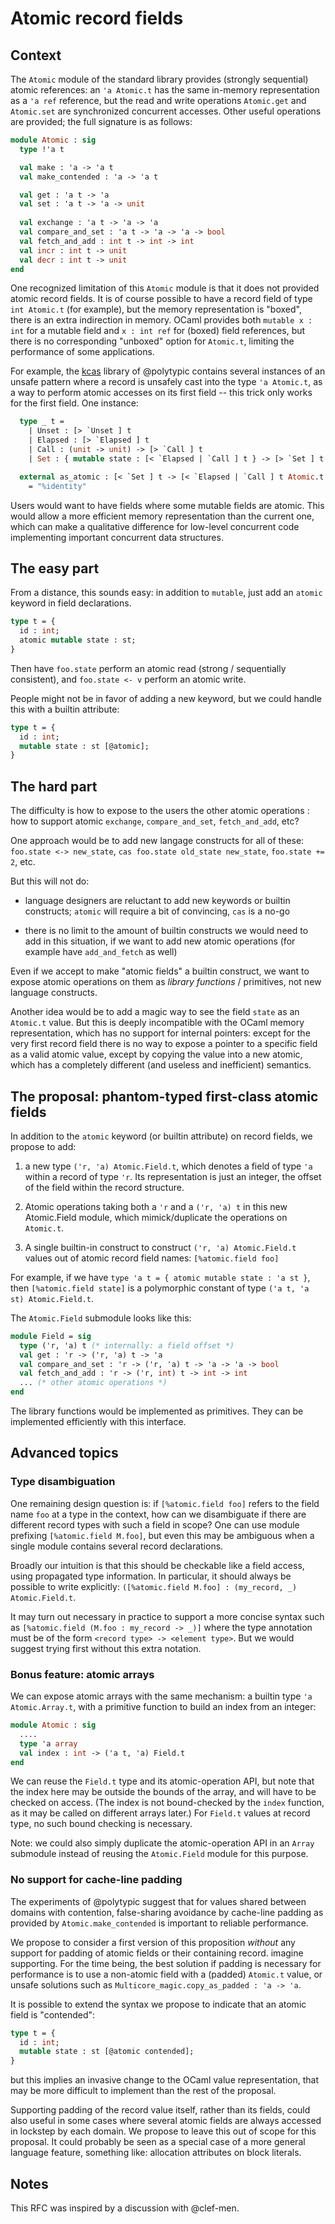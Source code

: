 # Atomic record fields

## Context

The `Atomic` module of the standard library provides
(strongly sequential) atomic references: an `'a Atomic.t` has the same
in-memory representation as a `'a ref` reference, but the read and
write operations `Atomic.get` and `Atomic.set` are synchronized
concurrent accesses. Other useful operations are provided; the full
signature is as follows:

```ocaml
module Atomic : sig
  type !'a t

  val make : 'a -> 'a t
  val make_contended : 'a -> 'a t

  val get : 'a t -> 'a
  val set : 'a t -> 'a -> unit
  
  val exchange : 'a t -> 'a -> 'a
  val compare_and_set : 'a t -> 'a -> 'a -> bool
  val fetch_and_add : int t -> int -> int
  val incr : int t -> unit
  val decr : int t -> unit
end
```

One recognized limitation of this `Atomic` module is that it does not
provided atomic record fields. It is of course possible to have
a record field of type `int Atomic.t` (for example), but the memory
representation is "boxed", there is an extra indirection in
memory. OCaml provides both `mutable x : int` for a mutable field and
`x : int ref` for (boxed) field references, but there is no
corresponding "unboxed" option for `Atomic.t`, limiting the
performance of some applications.

For example, the
[kcas](https://github.com/ocaml-multicore/kcas/blob/240981e0ef9e9d5de6801aa8a15b62f73b7a37af/src/kcas/kcas.ml)
library of @polytypic contains several instances of an unsafe pattern
where a record is unsafely cast into the type `'a Atomic.t`, as a way
to perform atomic accesses on its first field -- this trick only works
for the first field. One instance:

```ocaml
  type _ t =
    | Unset : [> `Unset ] t
    | Elapsed : [> `Elapsed ] t
    | Call : (unit -> unit) -> [> `Call ] t
    | Set : { mutable state : [< `Elapsed | `Call ] t } -> [> `Set ] t

  external as_atomic : [< `Set ] t -> [< `Elapsed | `Call ] t Atomic.t
    = "%identity"
```

Users would want to have fields where some mutable fields are
atomic. This would allow a more efficient memory representation than
the current one, which can make a qualitative difference for low-level
concurrent code implementing important concurrent data structures.


## The easy part

From a distance, this sounds easy: in addition to `mutable`, just add
an `atomic` keyword in field declarations.

```ocaml
type t = {
  id : int;
  atomic mutable state : st;
}
```

Then have `foo.state` perform an atomic read (strong /
sequentially consistent), and `foo.state <- v` perform an atomic
write.

People might not be in favor of adding a new keyword, but we could
handle this with a builtin attribute:

```ocaml
type t = {
  id : int;
  mutable state : st [@atomic];
}
```


## The hard part

The difficulty is how to expose to the users the other atomic
operations : how to support atomic `exchange`, `compare_and_set`,
`fetch_and_add`, etc?

One approach would be to add new langage constructs for all of these:
`foo.state <-> new_state`, `cas foo.state old_state new_state`,
`foo.state += 2`, etc.

But this will not do:

- language designers are reluctant to add new keywords or builtin
  constructs; `atomic` will require a bit of convincing, `cas` is
  a no-go
  
- there is no limit to the amount of builtin constructs we would need
  to add in this situation, if we want to add new atomic operations
  (for example have `add_and_fetch` as well)
  
Even if we accept to make "atomic fields" a builtin construct, we want
to expose atomic operations on them as *library functions* /
primitives, not new language constructs.

Another idea would be to add a magic way to see the field `state` as
an `Atomic.t` value. But this is deeply incompatible with the OCaml
memory representation, which has no support for internal pointers:
except for the very first record field there is no way to expose
a pointer to a specific field as a valid atomic value, except by
copying the value into a new atomic, which has a completely different
(and useless and inefficient) semantics.

## The proposal: phantom-typed first-class atomic fields

In addition to the `atomic` keyword (or builtin attribute) on record
fields, we propose to add:

1. a new type `('r, 'a) Atomic.Field.t`, which denotes a field of type
  `'a` within a record of type `'r`. Its representation is just an
  integer, the offset of the field within the record structure.
  
2. Atomic operations taking both a `'r` and a `('r, 'a) t` in this new
   Atomic.Field module, which mimick/duplicate the operations on
   `Atomic.t`.
  
3. A single builtin-in construct to construct `('r, 'a) Atomic.Field.t`
   values out of atomic record field names: `[%atomic.field foo]`

For example, if we have `type 'a t = { atomic mutable state : 'a st }`,
then `[%atomic.field state]` is a polymorphic constant of type
`('a t, 'a st) Atomic.Field.t`.

The `Atomic.Field` submodule looks like this:

```ocaml
module Field = sig
  type ('r, 'a) t (* internally: a field offset *)
  val get : 'r -> ('r, 'a) t -> 'a
  val compare_and_set : 'r -> ('r, 'a) t -> 'a -> 'a -> bool
  val fetch_and_add : 'r -> ('r, int) t -> int -> int
  ... (* other atomic operations *)
end
```

The library functions would be implemented as primitives. They can be
implemented efficiently with this interface.


## Advanced topics

### Type disambiguation

One remaining design question is: if `[%atomic.field foo]` refers to
the field name `foo` at a type in the context, how can we disambiguate
if there are different record types with such a field in scope? One
can use module prefixing `[%atomic.field M.foo]`, but even this may be
ambiguous when a single module contains several record declarations.

Broadly our intuition is that this should be checkable like a field
access, using propagated type information. In particular, it should
always be possible to write explicitly:
`([%atomic.field M.foo] : (my_record, _) Atomic.Field.t`.

It may turn out necessary in practice to support a more concise syntax
such as `[%atomic.field (M.foo : my_record -> _)]` where the type
annotation must be of the form `<record type> -> <element type>`. But
we would suggest trying first without this extra notation.

### Bonus feature: atomic arrays

We can expose atomic arrays with the same mechanism: a builtin type
`'a Atomic.Array.t`, with a primitive function to build an index from
an integer:

```ocaml
module Atomic : sig
  ....
  type 'a array
  val index : int -> ('a t, 'a) Field.t
end
```

We can reuse the `Field.t` type and its atomic-operation API, but note
that the index here may be outside the bounds of the array, and will
have to be checked on access. (The index is not bound-checked by the
`index` function, as it may be called on different arrays later.) For
`Field.t` values at record type, no such bound checking is necessary.

Note: we could also simply duplicate the atomic-operation API in an
`Array` submodule instead of reusing the `Atomic.Field` module for
this purpose.

### No support for cache-line padding

The experiments of @polytypic suggest that for values shared between
domains with contention, false-sharing avoidance by cache-line padding
as provided by `Atomic.make_contended` is important to reliable
performance.

We propose to consider a first version of this proposition *without*
any support for padding of atomic fields or their containing
record. imagine supporting. For the time being, the best solution if
padding is necessary for performance is to use a non-atomic field with
a (padded) `Atomic.t` value, or unsafe solutions such as
`Multicore_magic.copy_as_padded : 'a -> 'a`.

It is possible to extend the syntax we propose to indicate that an
atomic field is "contended":

```ocaml
type t = {
  id : int;
  mutable state : st [@atomic contended];
}
```

but this implies an invasive change to the OCaml value representation,
that may be more difficult to implement than the rest of the proposal.

Supporting padding of the record value itself, rather than its fields,
could also useful in some cases where several atomic fields are always
accessed in lockstep by each domain. We propose to leave this out of
scope for this proposal. It could probably be seen as a special case
of a more general language feature, something like: allocation
attributes on block literals.



## Notes

This RFC was inspired by a discussion with @clef-men.
